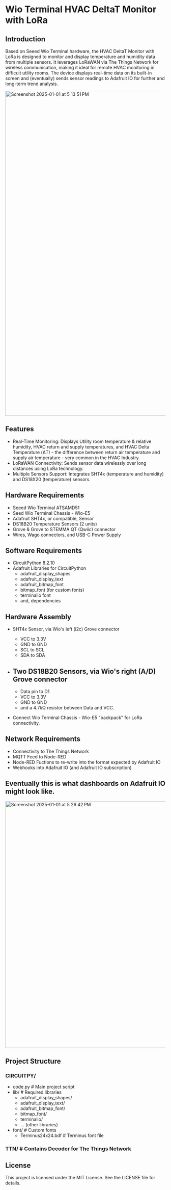 # Wio Terminal HVAC DeltaT Monitor with LoRa

## Introduction

Based on Seeed Wio Terminal hardware, the HVAC DeltaT Monitor with LoRa is designed to monitor and display temperature and humidity data from multiple sensors. It leverages LoRaWAN via The Things Network for wireless communication, making it ideal for remote HVAC monitoring in difficult utility rooms. The device displays real-time data on its built-in screen and (eventually) sends sensor readings to Adafruit IO for further and long-term trend analysis. 

<img width="1020" alt="Screenshot 2025-01-01 at 5 13 51 PM" src="https://github.com/user-attachments/assets/febe5290-dda0-4197-bb15-f8c5267723b5" />

## Features

 - Real-Time Monitoring: Displays Utility room temperature & relative humidity, HVAC return and supply temperatures, and HVAC Delta Temperature (ΔT) - the difference between return air temperature and supply air temperature - very common in the HVAC Industry.
 - LoRaWAN Connectivity: Sends sensor data wirelessly over long distances using LoRa technology.
 - Multiple Sensors Support: Integrates SHT4x (temperature and humidity) and DS18X20 (temperature) sensors.

## Hardware Requirements

 - Seeed Wio Terminal ATSAMD51
 - Seed Wio Terminal Chassis - Wio-E5
 - Adafruit SHT4x, or compatible, Sensor
 - DS18B20 Temperature Sensors (2 units)
 - Grove & Grove to STEMMA QT (Qwiic) connector 
 - Wires, Wago connectors, and USB-C Power Supply

## Software Requirements

 - CircuitPython 8.2.10
 - Adafruit Libraries for CircuitPython
   - adafruit_display_shapes
   - adafruit_display_text
   - adafruit_bitmap_font
   - bitmap_font (for custom fonts)
   - terminalio font
   - and, dependencies 
  
## Hardware Assembly

 - SHT4x Sensor, via Wio's left (i2c) Grove connector 
   - VCC to 3.3V 
   - GND to GND
   - SCL to SCL
   - SDA to SDA
    
 - Two DS18B20 Sensors, via Wio's right (A/D) Grove connector
   -
   - Data pin to D1
   - VCC to 3.3V
   - GND to GND
   - and a 4.7kΩ resistor between Data and VCC.

 - Connect Wio Terminal Chassis - Wio-E5 "backpack" for LoRa connectivity.

## Network Requirements

  - Connectivity to The Things Network
  - MQTT Feed to Node-RED
  - Node-RED Fuctions to re-write into the format expected by Adafruit IO
  - Webhooks into Adafruit IO (and Adafruit IO subscription)

## Eventually this is what dashboards on Adafruit IO might look like.

<img width="775" alt="Screenshot 2025-01-01 at 5 26 42 PM" src="https://github.com/user-attachments/assets/3d958ba3-b71c-4eda-be81-091110fe4d21" />

## Project Structure 

### CIRCUITPY/
  - code.py  # Main project script
  - lib/     # Required libraries
    - adafruit_display_shapes/
    - adafruit_display_text/
    - adafruit_bitmap_font/
    - bitmap_font/
    - terminalio/
    - ... (other libraries)
  - font/                   # Custom fonts
    - Terminus24x24.bdf   # Terminus font file
      
 ### TTN/ # Contains Decoder for The Things Network

## License

This project is licensed under the MIT License. See the LICENSE file for details.

